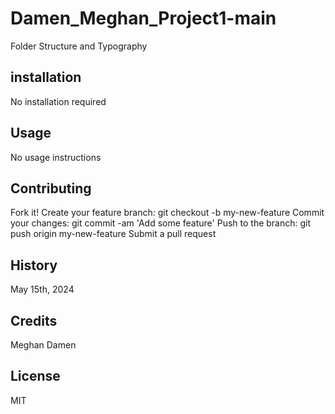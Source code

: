 # Damen_Meghan_Project1-main
Folder Structure and Typography

## installation
No installation required

## Usage
No usage instructions

## Contributing
Fork it! Create your feature branch: git checkout -b my-new-feature
Commit your changes: git commit -am 'Add some feature'
Push to the branch: git push origin my-new-feature Submit a pull request

## History
May 15th, 2024

## Credits
Meghan Damen

## License
MIT